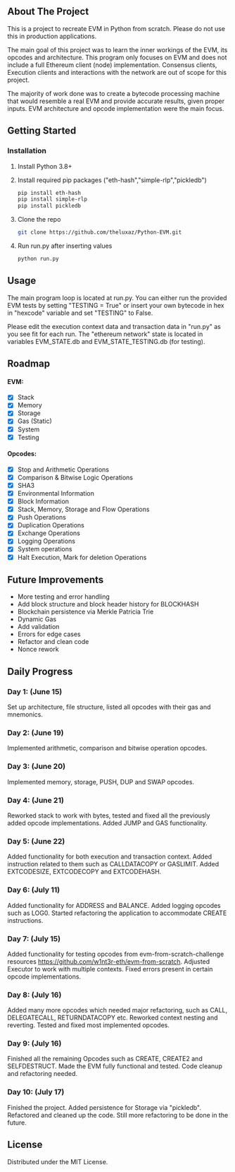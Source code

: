 
<!-- ABOUT THE PROJECT -->
## About The Project

This is a project to recreate EVM in Python from scratch. Please do not use this in production applications.

The main goal of this project was to learn the inner workings of the EVM, its opcodes and architecture. This program only focuses on EVM and does not include a full Ethereum client (node) implementation. Consensus clients, Execution clients and interactions with the network are out of scope for this project. 

The majority of work done was to create a bytecode processing machine that would resemble a real EVM and provide accurate results, given proper inputs. EVM architecture and opcode implementation were the main focus.


<!-- GETTING STARTED -->
## Getting Started

### Installation

1. Install Python 3.8+

2. Install required pip packages ("eth-hash","simple-rlp","pickledb")
   ```sh
   pip install eth-hash
   pip install simple-rlp
   pip install pickledb
   ```
3. Clone the repo
   ```sh
   git clone https://github.com/theluxaz/Python-EVM.git
   ```
4. Run run.py after inserting values
   ```sh
   python run.py
   ```


<!-- USAGE EXAMPLES -->
## Usage

The main program loop is located at run.py. You can either run the provided EVM tests by setting "TESTING = True" 
or insert your own bytecode in hex in "hexcode" variable and set "TESTING" to False.

Please edit the execution context data and transaction data in "run.py" as you see fit for each run. 
The "ethereum network" state is located in variables EVM_STATE.db and EVM_STATE_TESTING.db (for testing).


<!-- ROADMAP -->
## Roadmap

#### EVM:

- [x] Stack
- [x] Memory
- [x] Storage
- [x] Gas (Static)
- [x] System     
- [x] Testing

#### Opcodes:

- [x] Stop and Arithmetic Operations
- [x] Comparison & Bitwise Logic Operations
- [x] SHA3
- [x] Environmental Information
- [x] Block Information
- [x] Stack, Memory, Storage and Flow Operations
- [x] Push Operations
- [x] Duplication Operations
- [x] Exchange Operations
- [x] Logging Operations
- [x] System operations
- [x] Halt Execution, Mark for deletion Operations

<!-- FUTURE IMPROVEMENTS -->
## Future Improvements

* More testing and error handling
* Add block structure and block header history for BLOCKHASH
* Blockchain persistence via Merkle Patricia Trie
* Dynamic Gas
* Add validation
* Errors for edge cases
* Refactor and clean code
* Nonce rework

<!-- DAILY -->
## Daily Progress

### Day 1: (June 15)
Set up architecture, file structure, listed all opcodes with their gas and mnemonics.

### Day 2: (June 19)
Implemented arithmetic, comparison and bitwise operation opcodes.

### Day 3: (June 20)
Implemented memory, storage, PUSH, DUP and SWAP opcodes.

### Day 4: (June 21)
Reworked stack to work with bytes, tested and fixed all the previously added opcode implementations. Added JUMP and GAS functionality.

### Day 5: (June 22)
Added functionality for both execution and transaction context. Added instruction related to them such as CALLDATACOPY or GASLIMIT. Added EXTCODESIZE, EXTCODECOPY and EXTCODEHASH.

### Day 6: (July 11)
Added functionality for ADDRESS and BALANCE. Added logging opcodes such as LOG0. Started refactoring the application to accommodate CREATE instructions.

### Day 7: (July 15)
Added functionality for testing opcodes from evm-from-scratch-challenge resources https://github.com/w1nt3r-eth/evm-from-scratch. Adjusted Executor to work with multiple contexts. Fixed errors present in certain opcode implementations.

### Day 8: (July 16)
Added many more opcodes which needed major refactoring, such as CALL, DELEGATECALL, RETURNDATACOPY etc. Reworked context nesting and reverting. Tested and fixed most implemented opcodes.

### Day 9: (July 16)
Finished all the remaining Opcodes such as CREATE, CREATE2 and SELFDESTRUCT. Made the EVM fully functional and tested. Code cleanup and refactoring needed.

### Day 10: (July 17)
Finished the project. Added persistence for Storage via "pickledb". Refactored and cleaned up the code. Still more refactoring to be done in the future.


<!-- LICENSE -->
## License

Distributed under the MIT License. 


